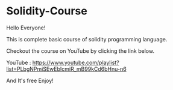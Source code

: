 # Solidity-Course

Hello Everyone!

This is complete basic course of solidity programming language. 

Checkout the course on YouTube by clicking the link below.

YouTube : https://www.youtube.com/playlist?list=PLbgNPmiSEwEbIcmiR_mB99kCd6bHnu-n6

And It's free Enjoy!
